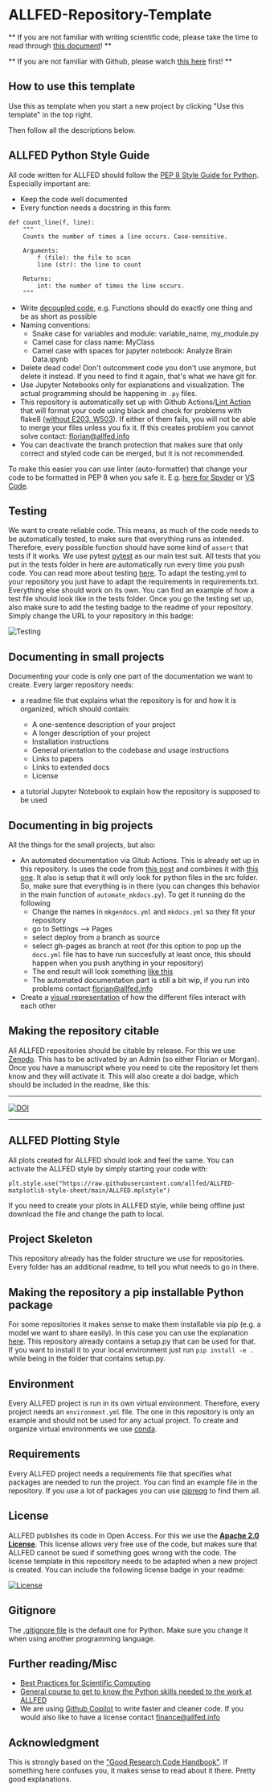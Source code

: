 # ALLFED-Repository-Template

** If you are not familiar with writing scientific code, please take the time to read through [this document](https://goodresearch.dev/)! **

** If you are not familiar with Github, please watch [this here](https://youtu.be/8Dd7KRpKeaE) first! **

## How to use this template
Use this as template when you start a new project by clicking "Use this template" in the top right.

Then follow all the descriptions below. 

## ALLFED Python Style Guide
All code written for ALLFED should follow the [PEP 8 Style Guide for Python](https://peps.python.org/pep-0008/). Especially important are:
* Keep the code well documented
* Every function needs a docstring in this form:
```
def count_line(f, line):
    """
    Counts the number of times a line occurs. Case-sensitive.

    Arguments:
        f (file): the file to scan
        line (str): the line to count

    Returns:
        int: the number of times the line occurs.
    """
```
* Write [decoupled code](https://goodresearch.dev/decoupled.html), e.g. Functions should do exactly one thing and be as short as possible
* Naming conventions:
  - Snake case for variables and module: variable_name, my_module.py
  - Camel case for class name: MyClass
  - Camel case with spaces for jupyter notebook: Analyze Brain Data.ipynb
* Delete dead code! Don't outcomment code you don't use anymore, but delete it instead. If you need to find it again, that's what we have git for. 
* Use Jupyter Notebooks only for explanations and visualization. The actual programming should be happening in `.py` files. 
* This repository is automatically set up with Github Actions/[Lint Action](https://github.com/marketplace/actions/lint-action) that will format your code using black and check for problems with flake8 ([without E203, W503](https://black.readthedocs.io/en/stable/faq.html#why-are-flake8-s-e203-and-w503-violated)). If either of them fails, you will not be able to merge your files unless you fix it. If this creates problem you cannot solve contact: florian@allfed.info
* You can deactivate the branch protection that makes sure that only correct and styled code can be merged, but it is not recommended. 


To make this easier you can use linter (auto-formatter) that change your code to be formatted in PEP 8 when you safe it. E.g. [here for Spyder](https://stackoverflow.com/questions/51463223/how-to-use-pep8-module-using-spyder) or [VS Code](https://code.visualstudio.com/docs/python/linting). 

## Testing
We want to create reliable code. This means, as much of the code needs to be automatically tested, to make sure that everything runs as intended. Therefore, every possible function should have some kind of `assert` that tests if it works. We use pytest [pytest](https://docs.pytest.org/en/7.1.x/) as our main test suit. All tests that you put in the tests folder in here are automatically run every time you push code. You can read more about testing [here](https://goodresearch.dev/testing.html). To adapt the testing.yml to your repository you just have to adapt the requirements in requirements.txt. Everything else should work on its own. You can find an example of how a test file should look like in the tests folder. Once you go the testing set up, also make sure to add the testing badge to the readme of your repository. Simply change the URL to your repository in this badge:

![Testing](https://github.com/allfed/allfed-repository-template/actions/workflows/testing.yml/badge.svg)


## Documenting in small projects
Documenting your code is only one part of the documentation we want to create. Every larger repository needs:
* a readme file that explains what the repository is for and how it is organized, which should contain:
    - A one-sentence description of your project
    - A longer description of your project
    - Installation instructions
    - General orientation to the codebase and usage instructions
    - Links to papers
    - Links to extended docs
    - License

* a tutorial Jupyter Notebook to explain how the repository is supposed to be used


## Documenting in big projects
All the things for the small projects, but also:
* An automated documentation via Gitub Actions. This is already set up in this repository. Is uses the code from [this post](https://towardsdatascience.com/easily-automate-and-never-touch-your-documentation-again-a98c91ce1b95) and combines it with [this one](https://blog.elmah.io/deploying-a-mkdocs-documentation-site-with-github-actions/). It also is setup that it will only look for python files in the src folder. So, make sure that everything is in there (you can changes this behavior in the main function of `automate_mkdocs.py`). To get it running do the following
    * Change the names in `mkgendocs.yml` and `mkdocs.yml` so they fit your repository
    * go to Settings --> Pages 
    * select deploy from a branch as source
    * select gh-pages as branch at root (for this option to pop up the `docs.yml` file has to have run succesfully at least once, this should happen when you push anything in your repository)
    * The end result will look something [like this](https://florianjehn.github.io/Seaweed-Growth-Model/)
    * The automated documentation part is still a bit wip, if you run into problems contact florian@allfed.info
* Create a [visual representation](https://goodresearch.dev/_images/pcbi.1007358.g002.PNG_L.png) of how the different files interact with each other

## Making the repository citable
All ALLFED repositories should be citable by release. For this we use [Zenodo](https://zenodo.org/). This has to be activated by an Admin (so either Florian or Morgan). Once you have a manuscript where you need to cite the repository let them know and they will activate it. This will also create a doi badge, which should be included in the readme, like this:

---


[![DOI](https://zenodo.org/badge/DOI/10.5281/zenodo.6865646.svg)](https://doi.org/10.5281/zenodo.6865646)


---

## ALLFED Plotting Style
All plots created for ALLFED should look and feel the same. You can activate the ALLFED style by simply starting your code with:

`plt.style.use("https://raw.githubusercontent.com/allfed/ALLFED-matplotlib-style-sheet/main/ALLFED.mplstyle")`

If you need to create your plots in ALLFED style, while being offline just download the file and change the path to local. 
   
## Project Skeleton
This repository already has the folder structure we use for repositories. Every folder has an additional readme, to tell you what needs to go in there.

## Making the repository a pip installable Python package
For some repositories it makes sense to make them installable via pip (e.g. a model we want to share easily). In this case you can use the explanation [here](https://goodresearch.dev/setup.html). This repository already contains a setup.py that can be used for that. If you want to install it to your local environment just run `pip install -e .` while being in the folder that contains setup.py.

## Environment
Every ALLFED project is run in its own virtual environment. Therefore, every project needs an `environment.yml` file. The one in this repository is only an example and should not be used for any actual project. To create and organize virtual environments we use [conda](https://docs.conda.io/en/latest/miniconda.html). 

## Requirements
Every ALLFED project needs a requirements file that specifies what packages are needed to run the project. You can find an example file in the repository. If you use a lot of packages you can use [pipreqg](https://allfed.github.io/Seaweed-Growth-Model/) to find them all.  

## License
ALLFED publishes its code in Open Access. For this we use the [**Apache 2.0 License**](https://www.planetcrust.com/what-does-apache-2-0-license-mean). This license allows very free use of the code, but makes sure that ALLFED cannot be sued if something goes wrong with the code. The license template in this repository needs to be adapted when a new project is created. You can include the following license badge in your readme:

[![License](https://img.shields.io/badge/License-Apache_2.0-blue.svg)](https://opensource.org/licenses/Apache-2.0)

## Gitignore
The [.gitignore file](https://git-scm.com/docs/gitignore) is the default one for Python. Make sure you change it when using another programming language. 

## Further reading/Misc
* [Best Practices for Scientific Computing](https://journals.plos.org/plosbiology/article?id=10.1371/journal.pbio.1001745)
* [General course to get to know the Python skills needed to the work at ALLFED](https://github.com/florianjehn/python-for-environmental-science)
* We are using [Github Copilot](https://github.com/features/copilot) to write faster and cleaner code. If you would also like to have a license contact finance@allfed.info

## Acknowledgment
This is strongly based on the ["Good Research Code Handbook"](https://goodresearch.dev/index.html). If something here confuses you, it makes sense to read about it there. Pretty good explanations. 
